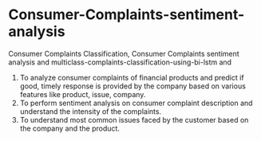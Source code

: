 # Consumer-Complaints-sentiment-analysis
Consumer Complaints Classification, Consumer Complaints sentiment analysis and multiclass-complaints-classification-using-bi-lstm and 


1) To analyze consumer complaints of financial products and predict if good, timely response is 
provided by the company based on various features like product, issue, company.
2) To perform sentiment analysis on consumer complaint description and understand the intensity 
of the complaints. 
3) To understand most common issues faced by the customer based on the company and the 
product.
